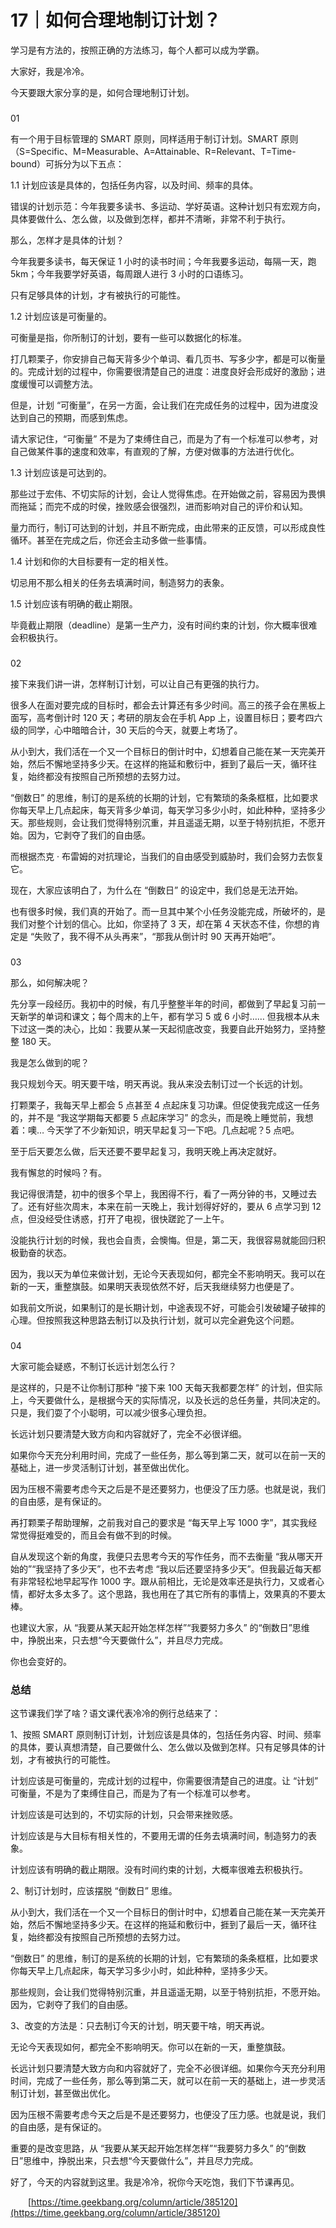 # 17｜如何合理地制订计划？

学习是有方法的，按照正确的方法练习，每个人都可以成为学霸。

大家好，我是冷冷。

今天要跟大家分享的是，如何合理地制订计划。

### 

01

有一个用于目标管理的 SMART 原则，同样适用于制订计划。SMART 原则（S=Specific、M=Measurable、A=Attainable、R=Relevant、T=Time-bound）可拆分为以下五点：

1.1 计划应该是具体的，包括任务内容，以及时间、频率的具体。

错误的计划示范：今年我要多读书、多运动、学好英语。这种计划只有宏观方向，具体要做什么、怎么做，以及做到怎样，都并不清晰，非常不利于执行。

那么，怎样才是具体的计划？

今年我要多读书，每天保证 1 小时的读书时间；今年我要多运动，每隔一天，跑 5km；今年我要学好英语，每周跟人进行 3 小时的口语练习。

只有足够具体的计划，才有被执行的可能性。

1.2 计划应该是可衡量的。

可衡量是指，你所制订的计划，要有一些可以数据化的标准。

打几颗栗子，你安排自己每天背多少个单词、看几页书、写多少字，都是可以衡量的。完成计划的过程中，你需要很清楚自己的进度：进度良好会形成好的激励；进度缓慢可以调整方法。

但是，计划 “可衡量”，在另一方面，会让我们在完成任务的过程中，因为进度没达到自己的预期，而感到焦虑。

请大家记住，“可衡量” 不是为了束缚住自己，而是为了有一个标准可以参考，对自己做某件事的速度和效率，有直观的了解，方便对做事的方法进行优化。

1.3 计划应该是可达到的。

那些过于宏伟、不切实际的计划，会让人觉得焦虑。在开始做之前，容易因为畏惧而拖延；而完不成的时侯，挫败感会很强烈，进而影响对自己的评价和认知。

量力而行，制订可达到的计划，并且不断完成，由此带来的正反馈，可以形成良性循环。甚至在完成之后，你还会主动多做一些事情。

1.4 计划和你的大目标要有一定的相关性。

切忌用不那么相关的任务去填满时间，制造努力的表象。

1.5 计划应该有明确的截止期限。

毕竟截止期限（deadline）是第一生产力，没有时间约束的计划，你大概率很难会积极执行。

### 

02

接下来我们讲一讲，怎样制订计划，可以让自己有更强的执行力。

很多人在面对要完成的目标时，都会去计算还有多少时间。高三的孩子会在黑板上面写，高考倒计时 120 天；考研的朋友会在手机 App 上，设置目标日；要考四六级的同学，心中暗暗合计，30 天后的今天，就要上考场了。

从小到大，我们活在一个又一个目标日的倒计时中，幻想着自己能在某一天完美开始，然后不懈地坚持多少天。在这样的拖延和敷衍中，捱到了最后一天，循环往复，始终都没有按照自己所预想的去努力过。

“倒数日” 的思维，制订的是系统的长期的计划，它有繁琐的条条框框，比如要求你每天早上几点起床，每天背多少单词，每天学习多少小时，如此种种，坚持多少天。那些规则，会让我们觉得特别沉重，并且遥遥无期，以至于特别抗拒，不愿开始。因为，它剥夺了我们的自由感。

而根据杰克 · 布雷姆的对抗理论，当我们的自由感受到威胁时，我们会努力去恢复它。

现在，大家应该明白了，为什么在 “倒数日” 的设定中，我们总是无法开始。

也有很多时候，我们真的开始了。而一旦其中某个小任务没能完成，所破坏的，是我们对整个计划的信心。比如，你坚持了 3 天，却在第 4 天状态不佳，你想的肯定是 “失败了，我不得不从头再来”，“那我从倒计时 90 天再开始吧”。

### 

03

那么，如何解决呢？

先分享一段经历。我初中的时候，有几乎整整半年的时间，都做到了早起复习前一天新学的单词和课文；每个周末的上午，都有学习 5 或 6 小时…… 但我根本从未下过这一类的决心，比如：我要从某一天起彻底改变，我要自此开始努力，坚持整整 180 天。

我是怎么做到的呢？

我只规划今天。明天要干啥，明天再说。我从来没去制订过一个长远的计划。

打颗栗子，我每天早上都会 5 点甚至 4 点起床复习功课。但促使我完成这一任务的，并不是 “我这学期每天都要 5 点起床学习” 的念头，而是晚上睡觉前，我想着：噢… 今天学了不少新知识，明天早起复习一下吧。几点起呢？5 点吧。

至于后天要怎么做，后天还要不要早起复习，我明天晚上再决定就好。

我有懈怠的时候吗？有。

我记得很清楚，初中的很多个早上，我困得不行，看了一两分钟的书，又睡过去了。还有好些次周末，本来在前一天晚上，我计划得好好的，要从 6 点学习到 12 点，但没经受住诱惑，打开了电视，很快蹉跎了一上午。

没能执行计划的时候，我也会自责，会懊悔。但是，第二天，我很容易就能回归积极勤奋的状态。

因为，我以天为单位来做计划，无论今天表现如何，都完全不影响明天。我可以在新的一天，重整旗鼓。如果明天表现依然不好，后天我继续努力也便是了。

如我前文所说，如果制订的是长期计划，中途表现不好，可能会引发破罐子破摔的心理。但按照我这种思路去制订以及执行计划，就可以完全避免这个问题。

### 

04

大家可能会疑惑，不制订长远计划怎么行？

是这样的，只是不让你制订那种 “接下来 100 天每天我都要怎样” 的计划，但实际上，今天要做什么，是根据今天的实际情况，以及长远的总任务量，共同决定的。只是，我们耍了个小聪明，可以减少很多心理负担。

长远计划只要清楚大致方向和内容就好了，完全不必很详细。

如果你今天充分利用时间，完成了一些任务，那么等到第二天，就可以在前一天的基础上，进一步灵活制订计划，甚至做出优化。

因为压根不需要考虑今天之后是不是还要努力，也便没了压力感。也就是说，我们的自由感，是有保证的。

再打颗栗子帮助理解，之前我对自己的要求是 “每天早上写 1000 字”，其实我经常觉得挺难受的，而且会有做不到的时候。

自从发现这个新的角度，我便只去思考今天的写作任务，而不去衡量 “我从哪天开始的”“我坚持了多少天”，也不去考虑 “我以后还要坚持多少天”。但我最近每天都有非常轻松地早起写作 1000 字。跟从前相比，无论是效率还是执行力，又或者心情，都好太多太多了。这个思路，我也用在了其它所有的事情上，效果真的不要太棒。

也建议大家，从 “我要从某天起开始怎样怎样”“我要努力多久” 的“倒数日”思维中，挣脱出来，只去想“今天要做什么”，并且尽力完成。

你也会变好的。

### 总结

这节课我们学了啥？语文课代表冷冷的例行总结来了：

1、按照 SMART 原则制订计划，计划应该是具体的，包括任务内容、时间、频率的具体，要认真想清楚，自己要做什么、怎么做以及做到怎样。只有足够具体的计划，才有被执行的可能性。

计划应该是可衡量的，完成计划的过程中，你需要很清楚自己的进度。让 “计划” 可衡量，不是为了束缚住自己，而是为了有一个标准可以参考。

计划应该是可达到的，不切实际的计划，只会带来挫败感。

计划应该是与大目标有相关性的，不要用无谓的任务去填满时间，制造努力的表象。

计划应该有明确的截止期限。没有时间约束的计划，大概率很难去积极执行。

2、制订计划时，应该摆脱 “倒数日” 思维。

从小到大，我们活在一个又一个目标日的倒计时中，幻想着自己能在某一天完美开始，然后不懈地坚持多少天。在这样的拖延和敷衍中，捱到了最后一天，循环往复，始终都没有按照自己所预想的去努力过。

“倒数日” 的思维，制订的是系统的长期的计划，它有繁琐的条条框框，比如要求你每天早上几点起床，每天学习多少小时，如此种种，坚持多少天。

那些规则，会让我们觉得特别沉重，并且遥遥无期，以至于特别抗拒，不愿开始。因为，它剥夺了我们的自由感。

3、改变的方法是：只去制订今天的计划，明天要干啥，明天再说。

无论今天表现如何，都完全不影响明天。你可以在新的一天，重整旗鼓。

长远计划只要清楚大致方向和内容就好了，完全不必很详细。如果你今天充分利用时间，完成了一些任务，那么等到第二天，就可以在前一天的基础上，进一步灵活制订计划，甚至做出优化。

因为压根不需要考虑今天之后是不是还要努力，也便没了压力感。也就是说，我们的自由感，是有保证的。

重要的是改变思路，从 “我要从某天起开始怎样怎样”“我要努力多久” 的“倒数日”思维中，挣脱出来，只去想“今天要做什么”，并且尽力完成。

好了，今天的内容就到这里。我是冷冷，祝你今天吃饱，我们下节课再见。 

&ensp;&ensp;&ensp;&ensp;[https://time.geekbang.org/column/article/385120](https://time.geekbang.org/column/article/385120)

